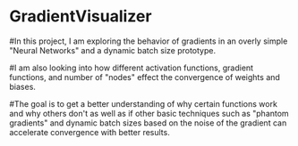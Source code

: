# GradientVisualizer

#In this project, I am exploring the behavior of gradients in an overly simple "Neural Networks" and a dynamic batch size prototype.

#I am also looking into how different activation functions, gradient functions, and number of "nodes" effect the convergence of weights and biases.

#The goal is to get a better understanding of why certain functions work and why others don't as well as if other basic techniques such as "phantom gradients" and dynamic batch sizes based on the noise of the gradient can accelerate convergence with better results.
